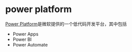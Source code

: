# power platform
[Power Platform](https://powerplatform.microsoft.com)是微软提供的一个低代码开发平台，其中包括
- Power Apps
- Power BI
- Power Automate
